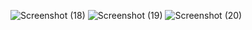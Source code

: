 ![Screenshot (18)](https://github.com/projectgithubrit/Rick-and-Morty-task/assets/163444318/e65cb826-94c4-4e98-ab35-3721dd659e5c)
![Screenshot (19)](https://github.com/projectgithubrit/Rick-and-Morty-task/assets/163444318/2ed458d9-adb8-4938-b523-f0868e3f47a1)
![Screenshot (20)](https://github.com/projectgithubrit/Rick-and-Morty-task/assets/163444318/ec169635-3ed2-42db-961f-c34588cd8230)
